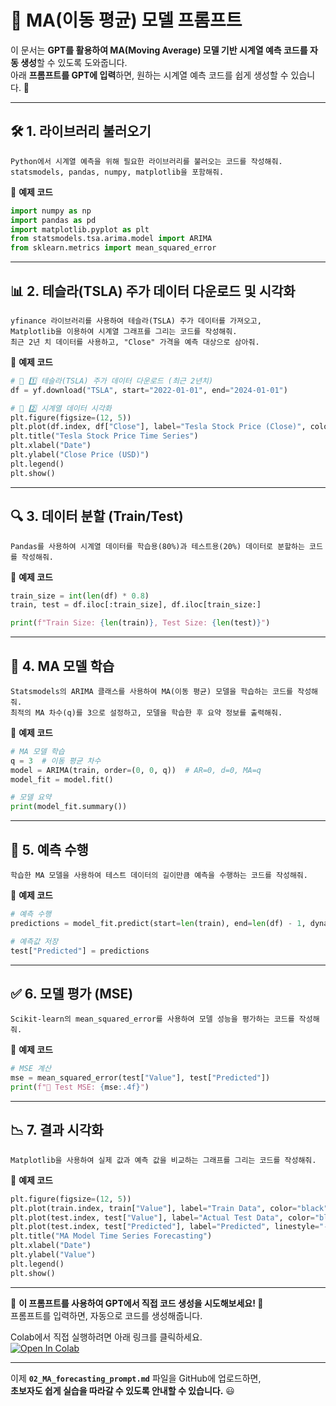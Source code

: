 # 📌 **MA(이동 평균) 모델 프롬프트**

이 문서는 **GPT를 활용하여 MA(Moving Average) 모델 기반 시계열 예측 코드를 자동 생성**할 수 있도록 도와줍니다.  
아래 **프롬프트를 GPT에 입력**하면, 원하는 시계열 예측 코드를 쉽게 생성할 수 있습니다. 🚀

---

## 🛠️ **1. 라이브러리 불러오기**
```plaintext
Python에서 시계열 예측을 위해 필요한 라이브러리를 불러오는 코드를 작성해줘.
statsmodels, pandas, numpy, matplotlib을 포함해줘.
```

📌 **예제 코드**
```python
import numpy as np
import pandas as pd
import matplotlib.pyplot as plt
from statsmodels.tsa.arima.model import ARIMA
from sklearn.metrics import mean_squared_error
```

---

## 📊 **2. 테슬라(TSLA) 주가 데이터 다운로드 및 시각화**  
```plaintext
yfinance 라이브러리를 사용하여 테슬라(TSLA) 주가 데이터를 가져오고,  
Matplotlib을 이용하여 시계열 그래프를 그리는 코드를 작성해줘.  
최근 2년 치 데이터를 사용하고, "Close" 가격을 예측 대상으로 삼아줘.
```

📌 **예제 코드**  
```python
# 📌 1️⃣ 테슬라(TSLA) 주가 데이터 다운로드 (최근 2년치)
df = yf.download("TSLA", start="2022-01-01", end="2024-01-01")

# 📌 2️⃣ 시계열 데이터 시각화
plt.figure(figsize=(12, 5))
plt.plot(df.index, df["Close"], label="Tesla Stock Price (Close)", color="black")
plt.title("Tesla Stock Price Time Series")
plt.xlabel("Date")
plt.ylabel("Close Price (USD)")
plt.legend()
plt.show()
```

---

## 🔍 **3. 데이터 분할 (Train/Test)**
```plaintext
Pandas를 사용하여 시계열 데이터를 학습용(80%)과 테스트용(20%) 데이터로 분할하는 코드를 작성해줘.
```

📌 **예제 코드**
```python
train_size = int(len(df) * 0.8)
train, test = df.iloc[:train_size], df.iloc[train_size:]

print(f"Train Size: {len(train)}, Test Size: {len(test)}")
```

---

## 🔄 **4. MA 모델 학습**
```plaintext
Statsmodels의 ARIMA 클래스를 사용하여 MA(이동 평균) 모델을 학습하는 코드를 작성해줘.
최적의 MA 차수(q)를 3으로 설정하고, 모델을 학습한 후 요약 정보를 출력해줘.
```

📌 **예제 코드**
```python
# MA 모델 학습
q = 3  # 이동 평균 차수
model = ARIMA(train, order=(0, 0, q))  # AR=0, d=0, MA=q
model_fit = model.fit()

# 모델 요약
print(model_fit.summary())
```

---

## 🚀 **5. 예측 수행**
```plaintext
학습한 MA 모델을 사용하여 테스트 데이터의 길이만큼 예측을 수행하는 코드를 작성해줘.
```

📌 **예제 코드**
```python
# 예측 수행
predictions = model_fit.predict(start=len(train), end=len(df) - 1, dynamic=False)

# 예측값 저장
test["Predicted"] = predictions
```

---

## ✅ **6. 모델 평가 (MSE)**
```plaintext
Scikit-learn의 mean_squared_error를 사용하여 모델 성능을 평가하는 코드를 작성해줘.
```

📌 **예제 코드**
```python
# MSE 계산
mse = mean_squared_error(test["Value"], test["Predicted"])
print(f"📌 Test MSE: {mse:.4f}")
```

---

## 📉 **7. 결과 시각화**
```plaintext
Matplotlib을 사용하여 실제 값과 예측 값을 비교하는 그래프를 그리는 코드를 작성해줘.
```

📌 **예제 코드**
```python
plt.figure(figsize=(12, 5))
plt.plot(train.index, train["Value"], label="Train Data", color="black")
plt.plot(test.index, test["Value"], label="Actual Test Data", color="blue")
plt.plot(test.index, test["Predicted"], label="Predicted", linestyle="--", color="red")
plt.title("MA Model Time Series Forecasting")
plt.xlabel("Date")
plt.ylabel("Value")
plt.legend()
plt.show()
```

---

📌 **이 프롬프트를 사용하여 GPT에서 직접 코드 생성을 시도해보세요! 🚀**  
프롬프트를 입력하면, 자동으로 코드를 생성해줍니다.  

Colab에서 직접 실행하려면 아래 링크를 클릭하세요.  
[![Open In Colab](https://colab.research.google.com/assets/colab-badge.svg)](https://colab.research.google.com/github/nhjung-phd/TimeSeriesAnalysis/blob/main/notebooks/02_MA_forecasting.ipynb)

---

이제 **`02_MA_forecasting_prompt.md`** 파일을 GitHub에 업로드하면,  
**초보자도 쉽게 실습을 따라갈 수 있도록 안내할 수 있습니다.** 😃

